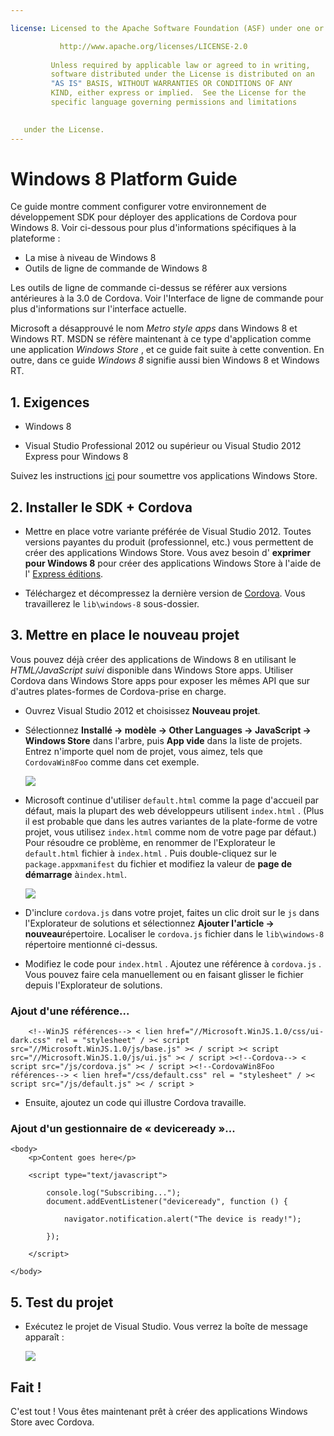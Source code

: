 ```yaml
---

license: Licensed to the Apache Software Foundation (ASF) under one or more contributor license agreements. See the NOTICE file distributed with this work for additional information regarding copyright ownership. The ASF licenses this file to you under the Apache License, Version 2.0 (the "License"); you may not use this file except in compliance with the License. You may obtain a copy of the License at

           http://www.apache.org/licenses/LICENSE-2.0
    
         Unless required by applicable law or agreed to in writing,
         software distributed under the License is distributed on an
         "AS IS" BASIS, WITHOUT WARRANTIES OR CONDITIONS OF ANY
         KIND, either express or implied.  See the License for the
         specific language governing permissions and limitations
    

   under the License.
---
```


# Windows 8 Platform Guide

Ce guide montre comment configurer votre environnement de développement SDK pour déployer des applications de Cordova pour Windows 8. Voir ci-dessous pour plus d'informations spécifiques à la plateforme :

*   La mise à niveau de Windows 8
*   Outils de ligne de commande de Windows 8

Les outils de ligne de commande ci-dessus se référer aux versions antérieures à la 3.0 de Cordova. Voir l'Interface de ligne de commande pour plus d'informations sur l'interface actuelle.

Microsoft a désapprouvé le nom *Metro style apps* dans Windows 8 et Windows RT. MSDN se réfère maintenant à ce type d'application comme une application *Windows Store* , et ce guide fait suite à cette convention. En outre, dans ce guide *Windows 8* signifie aussi bien Windows 8 et Windows RT.

## 1. Exigences

*   Windows 8

*   Visual Studio Professional 2012 ou supérieur ou Visual Studio 2012 Express pour Windows 8

Suivez les instructions [ici][1] pour soumettre vos applications Windows Store.

 [1]: http://www.windowsstore.com/

## 2. Installer le SDK + Cordova

*   Mettre en place votre variante préférée de Visual Studio 2012. Toutes versions payantes du produit (professionnel, etc.) vous permettent de créer des applications Windows Store. Vous avez besoin d' **exprimer pour Windows 8** pour créer des applications Windows Store à l'aide de l' [Express éditions][2].

*   Téléchargez et décompressez la dernière version de [Cordova][3]. Vous travaillerez le `lib\windows-8` sous-dossier.

 [2]: http://www.microsoft.com/visualstudio/eng/products/visual-studio-express-products
 [3]: http://phonegap.com/download

## 3. Mettre en place le nouveau projet

Vous pouvez déjà créer des applications de Windows 8 en utilisant le *HTML/JavaScript suivi* disponible dans Windows Store apps. Utiliser Cordova dans Windows Store apps pour exposer les mêmes API que sur d'autres plates-formes de Cordova-prise en charge.

*   Ouvrez Visual Studio 2012 et choisissez **Nouveau projet**.

*   Sélectionnez **Installé → modèle → Other Languages → JavaScript → Windows Store** dans l'arbre, puis **App vide** dans la liste de projets. Entrez n'importe quel nom de projet, vous aimez, tels que `CordovaWin8Foo` comme dans cet exemple.
    
    ![][4]

*   Microsoft continue d'utiliser `default.html` comme la page d'accueil par défaut, mais la plupart des web développeurs utilisent `index.html` . (Plus il est probable que dans les autres variantes de la plate-forme de votre projet, vous utilisez `index.html` comme nom de votre page par défaut.) Pour résoudre ce problème, en renommer de l'Explorateur le `default.html` fichier à `index.html` . Puis double-cliquez sur le `package.appxmanifest` du fichier et modifiez la valeur de **page de démarrage** à`index.html`.
    
    ![][5]

*   D'inclure `cordova.js` dans votre projet, faites un clic droit sur le `js` dans l'Explorateur de solutions et sélectionnez **Ajouter l'article → nouveau**répertoire. Localiser le `cordova.js` fichier dans le `lib\windows-8` répertoire mentionné ci-dessus.

*   Modifiez le code pour `index.html` . Ajoutez une référence à `cordova.js` . Vous pouvez faire cela manuellement ou en faisant glisser le fichier depuis l'Explorateur de solutions.

 [4]: img/guide/platforms/win8/wsnewproject.png
 [5]: img/guide/platforms/win8/wschangemanifest.png

### Ajout d'une référence...

        <!--WinJS références--> < lien href="//Microsoft.WinJS.1.0/css/ui-dark.css" rel = "stylesheet" / >< script src="//Microsoft.WinJS.1.0/js/base.js" >< / script >< script src="//Microsoft.WinJS.1.0/js/ui.js" >< / script ><!--Cordova--> < script src="/js/cordova.js" >< / script ><!--CordovaWin8Foo références--> < lien href="/css/default.css" rel = "stylesheet" / >< script src="/js/default.js" >< / script >
    

*   Ensuite, ajoutez un code qui illustre Cordova travaille.

### Ajout d'un gestionnaire de « deviceready »...

    <body>
        <p>Content goes here</p>
    
        <script type="text/javascript">
    
            console.log("Subscribing...");
            document.addEventListener("deviceready", function () {
    
                navigator.notification.alert("The device is ready!");
    
            });
    
        </script>
    
    </body>
    

## 5. Test du projet

*   Exécutez le projet de Visual Studio. Vous verrez la boîte de message apparaît :
    
    ![][6]

 [6]: img/guide/platforms/win8/wsalert.png

## Fait !

C'est tout ! Vous êtes maintenant prêt à créer des applications Windows Store avec Cordova.